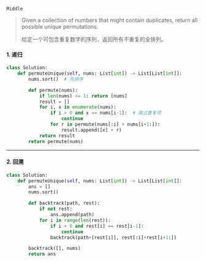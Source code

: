 `Middle`

> Given a collection of numbers that might contain duplicates, return all possible unique permutations.
>
> 给定一个可包含重复数字的序列，返回所有不重复的全排列。

#### 1. 递归

```python
class Solution:
    def permuteUnique(self, nums: List[int]) -> List[List[int]]:
        nums.sort()  # 先排序

        def permute(nums):
            if len(nums) <= 1: return [nums] 
            result = []
            for i, x in enumerate(nums):
                if i > 0 and x == nums[i-1]:  # 跳过重复项
                    continue  
                for r in permute(nums[:i] + nums[i+1:]):
                    result.append([x] + r)
            return result
        return permute(nums)
```

---

#### 2. 回溯

```python
class Solution:
    def permuteUnique(self, nums: List[int]) -> List[List[int]]:
        ans = []
        nums.sort()

        def backtrack(path, rest):
            if not rest:
                ans.append(path)
            for i in range(len(rest)):
                if i > 0 and rest[i] == rest[i-1]:
                    continue
                backtrack(path+[rest[i]], rest[:i]+rest[i+1:])

        backtrack([], nums)
        return ans
```

